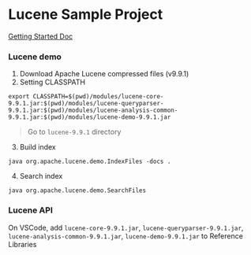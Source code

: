 # Lucene Sample Project
[Getting Started Doc](https://lucene.apache.org/core/9_9_0/index.html)
### Lucene demo

1. Download Apache Lucene compressed files (v9.9.1)
2. Setting CLASSPATH

```
export CLASSPATH=$(pwd)/modules/lucene-core-9.9.1.jar:$(pwd)/modules/lucene-queryparser-9.9.1.jar:$(pwd)/modules/lucene-analysis-common-9.9.1.jar:$(pwd)/modules/lucene-demo-9.9.1.jar
```
> Go to `lucene-9.9.1` directory
3. Build index
```
java org.apache.lucene.demo.IndexFiles -docs .
```
4. Search index
```
java org.apache.lucene.demo.SearchFiles
```

### Lucene API
On VSCode, add `lucene-core-9.9.1.jar`, `lucene-queryparser-9.9.1.jar`, `lucene-analysis-common-9.9.1.jar`, `lucene-demo-9.9.1.jar` to Reference Libraries